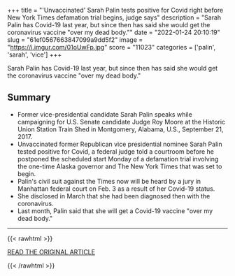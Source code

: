 +++
title = "'Unvaccinated' Sarah Palin tests positive for Covid right before New York Times defamation trial begins, judge says"
description = "Sarah Palin has Covid-19 last year, but since then has said she would get the coronavirus vaccine \"over my dead body.\""
date = "2022-01-24 20:10:19"
slug = "61ef0567663847099a9dd5f2"
image = "https://i.imgur.com/01oUwFp.jpg"
score = "11023"
categories = ['palin', 'sarah', 'vice']
+++

Sarah Palin has Covid-19 last year, but since then has said she would get the coronavirus vaccine \"over my dead body.\"

## Summary

- Former vice-presidential candidate Sarah Palin speaks while campaigning for U.S. Senate candidate Judge Roy Moore at the Historic Union Station Train Shed in Montgomery, Alabama, U.S., September 21, 2017.
- Unvaccinated former Republican vice presidential nominee Sarah Palin tested positive for Covid, a federal judge told a courtroom before he postponed the scheduled start Monday of a defamation trial involving the one-time Alaska governor and The New York Times that was set to begin.
- Palin's civil suit against the Times now will be heard by a jury in Manhattan federal court on Feb. 3 as a result of her Covid-19 status.
- She disclosed in March that she had been diagnosed then with the coronavirus.
- Last month, Palin said that she will get a Covid-19 vaccine "over my dead body."

---

{{< rawhtml >}}
  <p class="article-category">
    <a target="_blank" href="https://www.cnbc.com/2022/01/24/-unvaccinated-sarah-palin-positive-for-covid-before-ny-times-defamation-trial.html">READ THE ORIGINAL ARTICLE</a>
  </p>
{{< /rawhtml >}}
